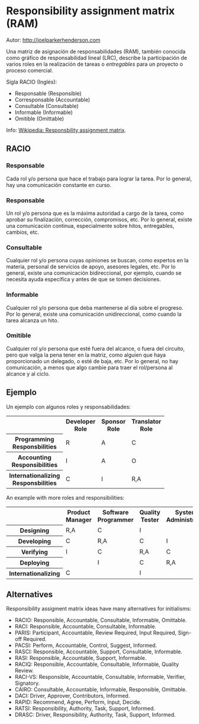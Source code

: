 # Responsibility assignment matrix (RAM)

Autor: http://joelparkerhenderson.com

Una matriz de asignación de responsabilidades (RAM), también conocida como gráfico de responsabilidad lineal (LRC), describe la participación de varios roles en la realización de tareas o *entregables* para un proyecto o proceso comercial.

Sigla RACIO (Inglés):

* Responsable (Responsible)
* Corresponsable (Accountable)
* Consultable (Consultable)
* Informable (Informable)
* Omitible (Omittable)

Info: [Wikipedia: Responsbility assignment matrix](https://wikipedia.org/wiki/Responsibility_assignment_matrix).


## RACIO

### Responsable
Cada rol y/o persona que hace el trabajo para lograr la tarea.
Por lo general, hay una comunicación constante en curso.


### Responsable
Un rol y/o persona que es la máxima autoridad a cargo de la tarea, como aprobar su finalización, corrección, compromisos, etc.
Por lo general, existe una comunicación continua, especialmente sobre hitos, entregables, cambios, etc.

### Consultable
Cualquier rol y/o persona cuyas opiniones se buscan, como expertos en la materia, personal de servicios de apoyo, asesores legales, etc.
Por lo general, existe una comunicación bidireccional, por ejemplo, cuando se necesita ayuda específica y antes de que se tomen decisiones.

### Informable
Cualquier rol y/o persona que deba mantenerse al día sobre el progreso.
Por lo general, existe una comunicación unidireccional, como cuando la tarea alcanza un hito.

### Omitible
Cualquier rol y/o persona que esté fuera del alcance, o fuera del circuito, pero que valga la pena tener en la matriz, como alguien que haya proporcionado un delegado, o esté de baja, etc.
Por lo general, no hay comunicación, a menos que algo cambie para traer el rol/persona al alcance y al ciclo.


## Ejemplo
Un ejemplo con algunos roles y responsabilidades:

<table>
<tr>
<th></th>
<th>Developer<br>Role</th>
<th>Sponsor<br>Role</th>
<th>Translator<br>Role</th>
</tr>

<tr>
<th>Programming<br>Responsbilities</th>
<td>R</td>
<td>A</td>
<td>C</td>
</tr>

<tr>
<th>Accounting<br>Responsibilities</th>
<td>I</td>
<td>A</td>
<td>O</td>
</tr>

<tr>
<th>Internationalizing<br>Responsbilities</th>
<td>C</td>
<td>I</td>
<td>R,A</td>
</tr>

</table>


An example with more roles and responsibilities:

<table>
<tr>
<th></th>
<th>Product<br>Manager</th>
<th>Software<br>Programmer</th>
<th>Quality<br>Tester</th>
<th>System<br>Administrator</th>
<th>Language<br>Translator</th>
</tr>

<tr>
<th>Designing<br></th>
<td>R,A</td>
<td>C</td>
<td>I</td>
<td></td>
<td>C</td>
</tr>

<tr>
<th>Developing</th>
<td>C</td>
<td>R,A</td>
<td>C</td>
<td>I</td>
<td></td>
</tr>

<tr>
<th>Verifying</th>
<td>I</td>
<td>C</td>
<td>R,A</td>
<td>C</td>
<td></td>
</tr>

<tr>
<th>Deploying</th>
<td></td>
<td>I</td>
<td>C</td>
<td>R,A</td>
<td></td>
</tr>

<tr>
<th>Internationalizing</th>
<td>C</td>
<td></td>
<td>I</td>
<td></td>
<td>R,A</td>
</tr>

</table>


## Alternatives

Responsibility assigment matrix ideas have many alternatives for initialisms:

* RACIO: Responsible, Accountable, Consultable, Informable, Omittable.
* RACI: Responsible, Accountable, Consultable, Informable.
* PARIS: Participant, Accountable, Review Required, Input Required, Sign-off Required.
* PACSI: Perform, Accountable, Control, Suggest, Informed.
* RASCI: Responsible, Accountable, Support, Consultable, Informable.
* RASI: Responsible, Accountable, Support, Informable.
* RACIQ: Responsible, Accountable, Consultable, Informable, Quality Review.
* RACI-VS:  Responsible, Accountable, Consultable, Informable, Verifier, Signatory.
* CAIRO: Consultable, Accountable,  Informable, Responsible, Omittable.
* DACI: Driver, Approver, Contributors, Informed.
* RAPID: Recommend, Agree, Perform, Input, Decide.
* RATSI: Responsibility, Authority, Task, Support, Informed.
* DRASC: Driver, Responsibility, Authority, Task, Support, Informed.